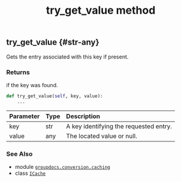 ﻿---
title: try_get_value method
second_title: GroupDocs.Conversion for Python via .NET API References
description: 
type: docs
weight: 40
url: /python-net/groupdocs.conversion.caching/icache/try_get_value/
is_root: false
---

## try_get_value {#str-any}

Gets the entry associated with this key if present.


### Returns 


if the key was found.


```python
def try_get_value(self, key, value):
    ...
```


| Parameter | Type | Description |
| :- | :- | :- |
| key | str | A key identifying the requested entry. |
| value | any | The located value or null. |



### See Also
* module [`groupdocs.conversion.caching`](../../)
* class [`ICache`](/conversion/python-net/groupdocs.conversion.caching/icache)
